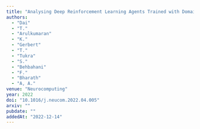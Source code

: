 ```yaml
---
title: "Analysing Deep Reinforcement Learning Agents Trained with Domain Randomisation"
authors:
  - "Dai"
  - "T."
  - "Arulkumaran"
  - "K."
  - "Gerbert"
  - "T."
  - "Tukra"
  - "S."
  - "Behbahani"
  - "F."
  - "Bharath"
  - "A, A."
venue: "Neurocomputing"
year: 2022
doi: "10.1016/j.neucom.2022.04.005"
arxiv: ""
pubdate: ""
addedAt: "2022-12-14"
---
```

